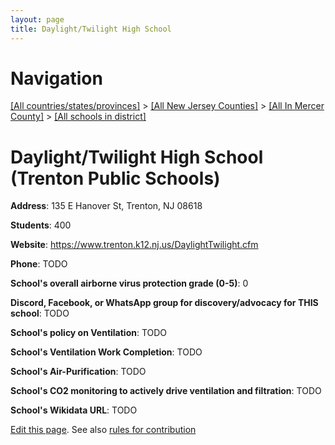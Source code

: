 ```yaml
---
layout: page
title: Daylight/Twilight High School
---
```

# Navigation

[[All countries/states/provinces]](../../../..) > [[All New Jersey Counties]](../../..) > [[All In Mercer County]](../..) > [[All schools in district]](..)

# Daylight/Twilight High School (Trenton Public Schools)

**Address**: 135 E Hanover St, Trenton, NJ 08618

**Students**: 400

**Website**: <https://www.trenton.k12.nj.us/DaylightTwilight.cfm>

**Phone**: TODO

**School's overall airborne virus protection grade (0-5)**: 0

**Discord, Facebook, or WhatsApp group for discovery/advocacy for THIS school**: TODO

**School's policy on Ventilation**: TODO

**School's Ventilation Work Completion**: TODO

**School's Air-Purification**: TODO

**School's CO2 monitoring to actively drive ventilation and filtration**: TODO

**School's Wikidata URL**: TODO


[Edit this page](https://github.com/ventilate-schools/NJ/edit/main/./Mercer/Trenton_Public_Schools/Daylight_Twilight_High_School.md). See also [rules for contribution](../../../contribution-rules/)
